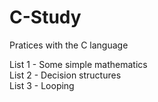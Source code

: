# C-Study
Pratices with the C language

List 1 - Some simple mathematics  
List 2 - Decision structures  
List 3 - Looping  
